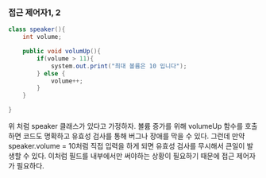 
### 접근 제어자1, 2
```java
class speaker(){
	int volume;

	public void volumUp(){
		if(volume > 11){
			system.out.print("최대 볼륨은 10 입니다");
		} else {
			volume++;
		}
	}

}
```
위 처럼 speaker 클래스가 있다고 가정하자. 볼륨 증가를 위해 volumeUp 함수를 호출하면 코드도 명확하고 유효성 검사를 통해 버그나 장애를 막을 수 있다. 그런데 만약 speaker.volume = 10처럼 직접 입력을 하게 되면 유효성 검사를 무시해서 큰일이 발생할 수 있다. 이처럼 필드를 내부에서만 써야하는 상황이 필요하기 때문에 접근 제어자가 필요하다.

